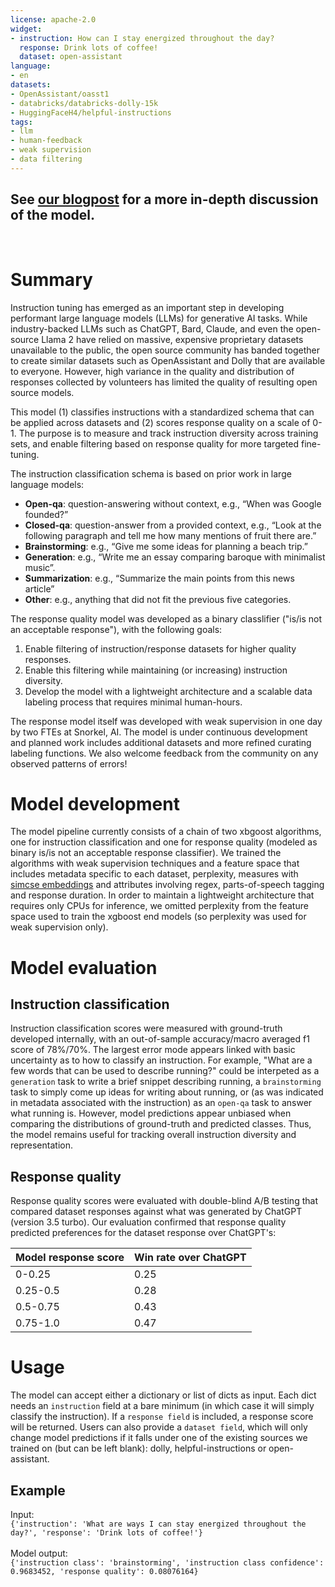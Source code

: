```yaml
---
license: apache-2.0
widget:
- instruction: How can I stay energized throughout the day?
  response: Drink lots of coffee!
  dataset: open-assistant
language:
- en
datasets:
- OpenAssistant/oasst1
- databricks/databricks-dolly-15k
- HuggingFaceH4/helpful-instructions
tags:
- llm
- human-feedback
- weak supervision
- data filtering
---
```


## See [our blogpost](https://snorkel.ai/how-we-built-a-better-genai-with-programmatic-data-development/) for a more in-depth discussion of the model.

<br>

# Summary
Instruction tuning has emerged as an important step in developing performant large language models (LLMs) for generative AI tasks. While industry-backed LLMs such as ChatGPT, Bard, Claude, and even the open-source Llama 2 have relied on massive, expensive proprietary datasets unavailable to the public, the open source community has banded together to create similar datasets such as OpenAssistant and Dolly that are available to everyone.  However, high variance in the quality and distribution of responses collected by volunteers has limited the quality of resulting open source models.

This model (1) classifies instructions with a standardized schema that can be applied across datasets and (2) scores response quality on a scale of 0-1. The purpose is to measure and track instruction diversity across training sets, and enable filtering based on response quality for more targeted fine-tuning.

The instruction classification schema is based on prior work in large language models:

* <strong>Open-qa</strong>: question-answering without context, e.g., “When was Google founded?”
* <strong>Closed-qa</strong>: question-answer from a provided context, e.g., “Look at the following paragraph and tell me how many mentions of fruit there are.”
* <strong>Brainstorming</strong>: e.g., “Give me some ideas for planning a beach trip.”
* <strong>Generation</strong>: e.g., “Write me an essay comparing baroque with minimalist music”.
* <strong>Summarization</strong>: e.g., “Summarize the main points from this news article” 
* <strong>Other</strong>: e.g., anything that did not fit the previous five categories.

The response quality model was developed as a binary classlifier ("is/is not an acceptable response"), with the following goals:
  1. Enable filtering of instruction/response datasets for higher quality responses.
  2. Enable this filtering while maintaining (or increasing) instruction diversity.
  3. Develop the model with a lightweight architecture and a scalable data labeling process that requires minimal human-hours.

The response model itself was developed with weak supervision in one day by two FTEs at Snorkel, AI. The model is under continuous development and planned work includes additional datasets and more refined curating labeling functions. We also welcome feedback from the community on any observed patterns of errors!

# Model development
The model pipeline currently consists of a chain of two xbgoost algorithms, one for instruction classification and one for response quality (modeled as binary is/is not an acceptable response classifier). We trained the algorithms with weak supervision techniques and a feature space that includes metadata specific to each dataset, perplexity, measures with [simcse embeddings](https://arxiv.org/pdf/2104.08821.pdf) and attributes involving regex, parts-of-speech tagging and response duration. In order to maintain a lightweight architecture that requires only CPUs for inference, we omitted perplexity from the feature space used to train the xgboost end models (so perplexity was used for weak supervision only).

# Model evaluation
## Instruction classification
Instruction classification scores were measured with ground-truth developed internally, with an out-of-sample accuracy/macro averaged f1 score of 78%/70%. The largest error mode appears linked with basic uncertainty as to how to classify an instruction. For example, "What are a few words that can be used to describe running?" could be interpeted as a ```generation``` task to write a brief snippet describing running, a ```brainstorming``` task to simply come up ideas for writing about running, or (as was indicated in metadata associated with the instruction) as an ```open-qa``` task to answer what running is. However, model predictions appear unbiased when comparing the distributions of ground-truth and predicted classes. Thus, the model remains useful for tracking overall instruction diversity and representation.

## Response quality
Response quality scores were evaluated with double-blind A/B testing that compared dataset responses against what was generated by ChatGPT (version 3.5 turbo). Our evaluation confirmed that response quality predicted preferences for the dataset response over ChatGPT's:

| Model response score      | Win rate over ChatGPT |
| ----------- | ----------- |
| 0-0.25      | 0.25       |
| 0.25-0.5   | 0.28        |
| 0.5-0.75   | 0.43        |
| 0.75-1.0  | 0.47        |

# Usage
The model can accept either a dictionary or list of dicts as input. Each dict needs an ```instruction``` field at a bare minimum (in which case it will simply classify the instruction). If a ```response field``` is included, a response score will be returned. Users can also provide a ```dataset field```, which will only change model predictions if it falls under one of the existing sources we trained on (but can be left blank): dolly, helpful-instructions or open-assistant.

## Example
Input:
<br>
```{'instruction': 'What are ways I can stay energized throughout the day?', 'response': 'Drink lots of coffee!'}```
<br>
<br>
Model output:
<br>
```{'instruction class': 'brainstorming', 'instruction class confidence': 0.9683452, 'response quality': 0.08076164}```